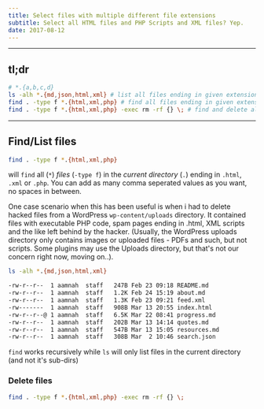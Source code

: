 ```yaml
---
title: Select files with multiple different file extensions
subtitle: Select all HTML files and PHP Scripts and XML files? Yep.
date: 2017-08-12
---
```


---

## tl;dr

```bash
# *.{a,b,c,d}
ls -alh *.{md,json,html,xml} # list all files ending in given extensions
find . -type f *.{html,xml,php} # find all files ending in given extensions
find . -type f *.{html,xml,php} -exec rm -rf {} \; # find and delete all files ending in given extensions
```
---

## Find/List files

```bash
find . -type f *.{html,xml,php}
```

will `find` all (`*`) _files_ (`-type f`) in the _current directory_ (`.`) ending in `.html`, `.xml` or `.php`. You can add as many comma seperated values as you want, no spaces in between.

One case scenario when this has been useful is when i had to delete hacked files from a WordPress `wp-content/uploads` directory. It contained files with executable PHP code, spam pages ending in .html, XML scripts and the like left behind by the hacker. (Usually, the WordPress uploads directory only contains images or uploaded files - PDFs and such, but not scripts. Some plugins may use the Uploads directory, but that's not our concern right now, moving on..).

```bash
ls -alh *.{md,json,html,xml}
```

```bash
-rw-r--r--  1 aamnah  staff   247B Feb 23 09:18 README.md
-rw-r--r--  1 aamnah  staff   1.2K Feb 24 15:19 about.md
-rw-r--r--  1 aamnah  staff   1.3K Feb 23 09:21 feed.xml
-rw-------  1 aamnah  staff   908B Mar 13 20:55 index.html
-rw-r--r--@ 1 aamnah  staff   6.5K Mar 22 08:41 progress.md
-rw-r--r--  1 aamnah  staff   202B Mar 13 14:14 quotes.md
-rw-r--r--  1 aamnah  staff   547B Mar 13 15:05 resources.md
-rw-r--r--  1 aamnah  staff   308B Mar  2 10:46 search.json
```

`find` works recursively while `ls` will only list files in the current directory (and not it's sub-dirs)

### Delete files

```bash
find . -type f *.{html,xml,php} -exec rm -rf {} \;
```

